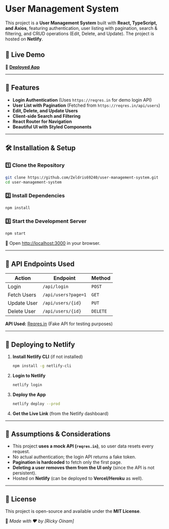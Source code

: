 # User Management System

This project is a **User Management System** built with **React, TypeScript, and Axios**, featuring authentication, user listing with pagination, search & filtering, and CRUD operations (Edit, Delete, and Update). The project is hosted on **Netlify**.

## 🚀 Live Demo
🔗 **[Deployed App](https://67e6f0009c3eb71c889306c3--joyful-blini-b6bd3b.netlify.app/)**

---

## 📌 Features
- **Login Authentication** (Uses `https://reqres.in` for demo login API)
- **User List with Pagination** (Fetched from `https://reqres.in/api/users`)
- **Edit, Delete, and Update Users**
- **Client-side Search and Filtering**
- **React Router for Navigation**
- **Beautiful UI with Styled Components**

---

## 🛠 Installation & Setup

### 1️⃣ Clone the Repository
```sh
git clone https://github.com/Zeldris69240/user-management-system.git
cd user-management-system
```

### 2️⃣ Install Dependencies
```sh
npm install
```

### 3️⃣ Start the Development Server
```sh
npm start
```
🔹 Open [http://localhost:3000](http://localhost:3000) in your browser.

---

## 🔄 API Endpoints Used

| Action       | Endpoint                  | Method |
|-------------|--------------------------|--------|
| Login       | `/api/login`              | `POST` |
| Fetch Users | `/api/users?page=1`       | `GET`  |
| Update User | `/api/users/{id}`         | `PUT`  |
| Delete User | `/api/users/{id}`         | `DELETE` |

**API Used:** [Reqres.in](https://reqres.in) (Fake API for testing purposes)

---

## 🚀 Deploying to Netlify
1. **Install Netlify CLI** (if not installed)
   ```sh
   npm install -g netlify-cli
   ```
2. **Login to Netlify**
   ```sh
   netlify login
   ```
3. **Deploy the App**
   ```sh
   netlify deploy --prod
   ```
4. **Get the Live Link** (from the Netlify dashboard)

---

## 🎯 Assumptions & Considerations
- This project **uses a mock API (`reqres.in`)**, so user data resets every request.
- No actual authentication; the login API returns a fake token.
- **Pagination is hardcoded** to fetch only the first page.
- **Deleting a user removes them from the UI only** (since the API is not persistent).
- Hosted on **Netlify** (can be deployed to **Vercel/Heroku** as well).

---

## 📜 License
This project is open-source and available under the **MIT License**.

📌 _Made with ❤️ by [Ricky Oinam]_
